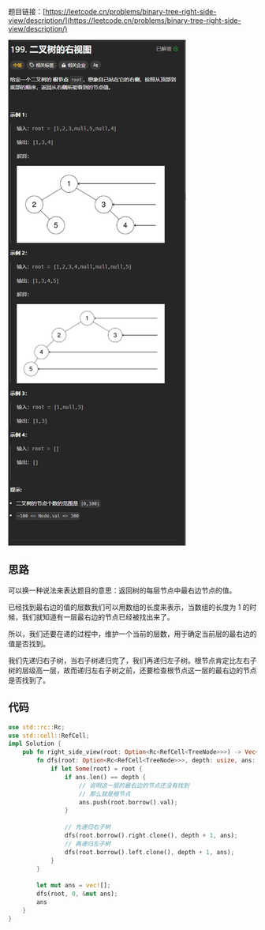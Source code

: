 题目链接：[https://leetcode.cn/problems/binary-tree-right-side-view/description/](https://leetcode.cn/problems/binary-tree-right-side-view/description/)

![](../../../../../images/2024/1732785621330-afe42029-89ec-4c65-b324-b458bc121973.png)

## 思路
可以换一种说法来表达题目的意思：返回树的每层节点中最右边节点的值。

已经找到最右边的值的层数我们可以用数组的长度来表示，当数组的长度为 1 的时候，我们就知道有一层最右边的节点已经被找出来了。

所以，我们还要在递的过程中，维护一个当前的层数，用于确定当前层的最右边的值是否找到。

我们先递归右子树，当右子树递归完了，我们再递归左子树。根节点肯定比左右子树的层级高一层，故而递归左右子树之前，还要检查根节点这一层的最右边的节点是否找到了。

## 代码
```rust
use std::rc::Rc;
use std::cell::RefCell;
impl Solution {
    pub fn right_side_view(root: Option<Rc<RefCell<TreeNode>>>) -> Vec<i32> {
        fn dfs(root: Option<Rc<RefCell<TreeNode>>>, depth: usize, ans: &mut Vec<i32>)  {
            if let Some(root) = root {
                if ans.len() == depth {
                    // 说明这一层的最右边的节点还没有找到
                    // 那么就是根节点
                    ans.push(root.borrow().val);
                }

                // 先递归右子树
                dfs(root.borrow().right.clone(), depth + 1, ans);
                // 再递归左子树
                dfs(root.borrow().left.clone(), depth + 1, ans);
            }
        }

        let mut ans = vec![];
        dfs(root, 0, &mut ans);
        ans
    }
}
```

